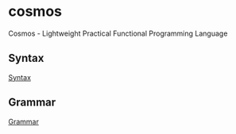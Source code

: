 # cosmos
Cosmos - Lightweight Practical Functional Programming Language


## Syntax
[Syntax](/syntax.md)


## Grammar
[Grammar](/grammar.md)
